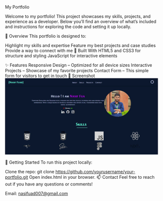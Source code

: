My Portfolio

Welcome to my portfolio! This project showcases my skills, projects, and experience as a developer. Below you’ll find an overview of what’s included and instructions for exploring the code and setting it up locally.

📜 Overview
This portfolio is designed to:

Highlight my skills and expertise
Feature my best projects and case studies
Provide a way to connect with me
🔧 Built With
HTML5 and CSS3 for structure and styling
JavaScript for interactive elements

✨ Features
Responsive Design – Optimized for all device sizes
Interactive Projects – Showcase of my favorite projects
Contact Form – This simple form for visitors to get in touch
📸 Screenshot
![Screenshot of Portfolio](./Assests/ss.png)

🚀 Getting Started
To run this project locally:

Clone the repo:
git clone https://github.com/yourusername/your-portfolio.git
Open index.html in your browser.
📫 Contact
Feel free to reach out if you have any questions or comments!

Email: nasifuad007@gmail.com

